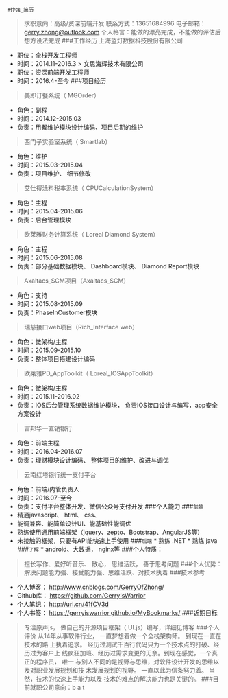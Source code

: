 	#仲强_简历 
> 求职意向：高级/资深前端开发 
> 联系方式：13651684996 
> 电子邮箱：gerry.zhong@outlook.com 
> 个人格言：能做的漂亮完成，不能做的评估后想方设法完成 
###工作经历 
> 上海蓝灯数据科技股份有限公司 
* 职位：全栈开发工程师 
* 时间：2014.11-2016.3 > 文思海辉技术有限公司 
* 职位：资深前端开发工程师 
* 时间：2016.4-至今 
###项目经历 
> 美即订餐系统（ MGOrder） 
* 角色：副程 
* 时间：2014.12-2015.03 
* 负责：用餐维护模块设计编码、项目后期的维护 
> 西门子实验室系统（ Smartlab） 
* 角色：维护 
* 时间：2015.03-2015.04 
* 负责：项目维护、 细节修改 
> 艾仕得涂料税率系统（ CPUCalculationSystem） 
* 角色：主程 
* 时间：2015.04-2015.06 
* 负责：后台管理模块 
> 欧莱雅财务计算系统（ Loreal Diamond System） 
* 角色：主程 
* 时间：2015.06-2015.08 
* 负责：部分基础数据模块、 Dashboard模块、 Diamond Report模块 
> Axaltacs_SCM项目（Axaltacs_SCM） 
* 角色：支持 
* 时间：2015.08-2015.09 
* 负责：PhaseInCustomer模块 
> 瑞慈接口web项目（Rich_Interface web） 
* 角色：微架构/主程 
* 时间：2015.09-2015.10 
* 负责：整体项目搭建设计编码 
> 欧莱雅PD_AppToolkit（ Loreal_IOSAppToolkit） 
* 角色：微架构/主程 
* 时间：2015.11-2016.02 
* 负责：IOS后台管理系统数据维护模块， 负责IOS接口设计与编写，app安全方案设计 
> 富邦华一直销银行 
* 角色：前端主程 
* 时间：2016.04-2016.07 
* 负责：理财模块设计编码、 整体项目的维护、改进与调优 
> 云南红塔银行统一支付平台 
* 角色：前端/内管负责人
 * 时间：2016.07-至今 
 * 负责：支付平台整体开发、微信公众号支付开发 
 ###个人能力 
 ###`前端` 
 * 精通javascript、 html、 css、 
 * 能调兼容、能简单设计UI、能基础性能调优 
 * 熟练使用通用前端框架（jquery、zepto、Bootstrap、AngularJS等） 
 * 未接触的框架，只要有API能快速上手使用 
 ###`后端` * 熟练 .NET * 熟练 java ###`了解` * android、大数据， nginx等 
 ###个人特质： 
 > 擅长写作、爱好听音乐、 散心， 思维活跃， 善于思考问题 
 ###个人优势： 
 > 解决问题能力强、接受能力强、思维活跃、对技术执着 
 ###技术参考 
 * 个人博客： http://www.cnblogs.com/GerryOfZhong/ 
 * Github库： https://github.com/GerryIsWarrior 
 * 个人笔记： http://url.cn/41fCV3d 
 * 个人书签： https://gerryiswarrior.github.io/MyBookmarks/ 
 ###近期目标 
 > 专注原声js， 做自己的开源项目框架（ UI.js）编写，详细见博客
  ###个人评价 
 > 从14年从事软件行业， 一直梦想着做一个全栈架构师。 到现在一直在技术的路 上执着追求。 经历过测试千百行代码只为一个技术点的打破、经历过为客户上 线疯狂加班、经历过需求变更的无奈。到现在感觉，一个真正的程序员， 唯一 与别人不同的是视野与思维，对软件设计开发的思维以及对职业发展规划和技 术发展规划的视野。 一直以此为信条努力着。 当然，技术的快速上手能力以及 技术的难点的解决能力也是关键的。 
 ###目前就职公司意向：b a t
